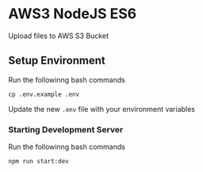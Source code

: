 # AWS3 NodeJS ES6 
Upload files to AWS S3 Bucket

## Setup Environment

Run the followinng bash commands

`cp .env.example .env`

Update the new `.env` file with your environment variables

### Starting Development Server

Run the followinng bash commands

`npm run start:dev`